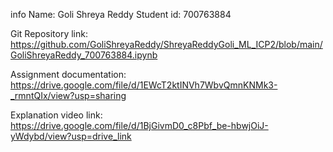 info
Name: Goli Shreya Reddy
Student id: 700763884

Git Repository link:
https://github.com/GoliShreyaReddy/ShreyaReddyGoli_ML_ICP2/blob/main/GoliShreyaReddy_700763884.ipynb

Assignment documentation: 
https://drive.google.com/file/d/1EWcT2ktINVh7WbvQmnKNMk3-_rmntQIx/view?usp=sharing

Explanation video link:
https://drive.google.com/file/d/1BjGivmD0_c8Pbf_be-hbwjOiJ-yWdybd/view?usp=drive_link
